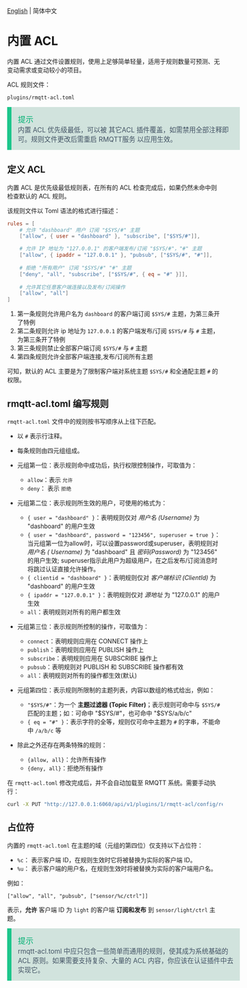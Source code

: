 [English](../en_US/acl.md)  | 简体中文

# 内置 ACL

内置 ACL 通过文件设置规则，使用上足够简单轻量，适用于规则数量可预测、无变动需求或变动较小的项目。

ACL 规则文件：

```bash
plugins/rmqtt-acl.toml
```

<div style="width:100%;padding:15px;border-left:10px solid #1cc68b;background-color: #d1e3dd; color: #00b173;">
<div style="font-size:1.3em;">提示<br></div>
<font style="color:#435364;font-size:1.1em;">
内置 ACL 优先级最低，可以被 其它ACL 插件覆盖，如需禁用全部注释即可。规则文件更改后需重启 RMQTT服务 以应用生效。
</font>
</div>


## 定义 ACL

内置 ACL 是优先级最低规则表，在所有的 ACL 检查完成后，如果仍然未命中则检查默认的 ACL 规则。

该规则文件以 Toml 语法的格式进行描述：

```toml
rules = [
    # 允许 "dashboard" 用户 订阅 "$SYS/#" 主题
    ["allow", { user = "dashboard" }, "subscribe", ["$SYS/#"]],

    # 允许 IP 地址为 "127.0.0.1" 的客户端发布/订阅 "$SYS/#"，"#" 主题
    ["allow", { ipaddr = "127.0.0.1" }, "pubsub", ["$SYS/#", "#"]],
    
    # 拒绝 "所有用户" 订阅 "$SYS/#" "#" 主题
    ["deny", "all", "subscribe", ["$SYS/#", { eq = "#" }]],
    
    # 允许其它任意客户端连接以及发布/订阅操作
    ["allow", "all"]
]
```

1. 第一条规则允许用户名为 `dashboard` 的客户端订阅 `$SYS/#` 主题，为第三条开了特例
2. 第二条规则允许 ip 地址为 `127.0.0.1` 的客户端发布/订阅 `$SYS/#` 与 `#` 主题，为第三条开了特例
3. 第三条规则禁止全部客户端订阅 `$SYS/#` 与 `#` 主题
4. 第四条规则允许全部客户端连接,发布/订阅所有主题

可知，默认的 ACL 主要是为了限制客户端对系统主题 `$SYS/#` 和全通配主题 `#` 的权限。

## rmqtt-acl.toml 编写规则

`rmqtt-acl.toml` 文件中的规则按书写顺序从上往下匹配。

- 以 `#` 表示行注释。
- 每条规则由四元组组成。
- 元组第一位：表示规则命中成功后，执行权限控制操作，可取值为：
    * `allow`：表示 `允许`
    * `deny`： 表示 `拒绝`

- 元组第二位：表示规则所生效的用户，可使用的格式为：
    * `{ user = "dashboard" }`：表明规则仅对 *用户名 (Username)* 为 "dashboard" 的用户生效
    * `{ user = "dashboard", password = "123456", superuser = true }`：当元组第一位为allow时，可以设置password或superuser，表明规则对 *用户名 (
      Username)* 为 "dashboard" 且 *密码(Password)* 为 "123456" 的用户生效; superuser指示此用户为超级用户，在之后发布/订阅消息时将跳过认证直接允许操作。
    * `{ clientid = "dashboard" }`：表明规则仅对 *客户端标识 (ClientId)* 为 "dashboard" 的用户生效
    * `{ ipaddr = "127.0.0.1" }`：表明规则仅对 *源地址* 为 "127.0.0.1" 的用户生效
    * `all`：表明规则对所有的用户都生效

- 元组第三位：表示规则所控制的操作，可取值为：
    * `connect`：表明规则应用在 CONNECT 操作上
    * `publish`：表明规则应用在 PUBLISH 操作上
    * `subscribe`：表明规则应用在 SUBSCRIBE 操作上
    * `pubsub`：表明规则对 PUBLISH 和 SUBSCRIBE 操作都有效
    * `all`：表明规则对所有的操作都生效(默认)

- 元组第四位：表示规则所限制的主题列表，内容以数组的格式给出，例如：
    * `"$SYS/#"`：为一个 **主题过滤器 (Topic Filter)**；表示规则可命中与 `$SYS/#` 匹配的主题；如：可命中 "$SYS/#"，也可命中 "$SYS/a/b/c"
    * `{ eq = "#" }`：表示字符的全等，规则仅可命中主题为 `#` 的字串，不能命中 `/a/b/c` 等

- 除此之外还存在两条特殊的规则：
    - `{allow, all}`：允许所有操作
    - `{deny, all}`：拒绝所有操作

在 `rmqtt-acl.toml` 修改完成后，并不会自动加载至 RMQTT 系统。需要手动执行：

```bash
curl -X PUT "http://127.0.0.1:6060/api/v1/plugins/1/rmqtt-acl/config/reload"
```

## 占位符

内置的 `rmqtt-acl.toml` 在主题的域（元组的第四位）仅支持以下占位符：

- `%c`： 表示客户端 ID，在规则生效时它将被替换为实际的客户端 ID。
- `%u`： 表示客户端的用户名，在规则生效时将被替换为实际的客户端用户名。

例如：

```
["allow", "all", "pubsub", ["sensor/%c/ctrl"]]
```

表示，**允许** 客户端 ID 为 `light` 的客户端 **订阅和发布** 到 `sensor/light/ctrl` 主题。

<div style="width:100%;padding:15px;border-left:10px solid #1cc68b;background-color: #d1e3dd; color: #00b173;">
<div style="font-size:1.3em;">提示<br></div>
<font style="color:#435364;font-size:1.1em;">
rmqtt-acl.toml 中应只包含一些简单而通用的规则，使其成为系统基础的 ACL 原则。如果需要支持复杂、大量的 ACL 内容，你应该在认证插件中去实现它。
</font>
</div>


